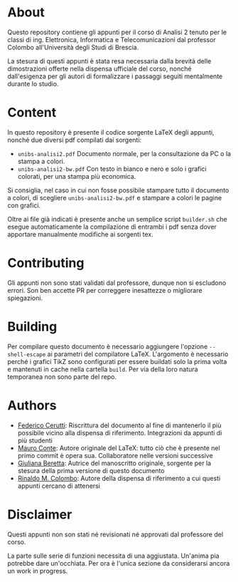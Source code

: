 # About #
Questo repository contiene gli appunti per il corso di Analisi 2 tenuto per le classi di ing. Elettronica, Informatica e Telecomunicazioni dal professor Colombo all'Università degli Studi di Brescia.

La stesura di questi appunti è stata resa necessaria dalla brevità delle dimostrazioni offerte nella dispensa ufficiale del corso, nonché dall'esigenza per gli autori di formalizzare i passaggi seguiti mentalmente durante lo studio.

# Content #
In questo repository è presente il codice sorgente LaTeX degli appunti, nonché due diversi pdf compilati dai sorgenti:
- `unibs-analisi2.pdf` Documento normale, per la consultazione da PC o la stampa a colori.
- `unibs-analisi2-bw.pdf` Con testo in bianco e nero e solo i grafici colorati, per una stampa più economica.

Si consiglia, nel caso in cui non fosse possibile stampare tutto il documento a colori, di scegliere `unibs-analisi2-bw.pdf` e stampare a colori le pagine con grafici.

Oltre ai file già indicati è presente anche un semplice script `builder.sh` che esegue automaticamente la compilazione di entrambi i pdf senza dover apportare manualmente modifiche ai sorgenti tex.

# Contributing #
Gli appunti non sono stati validati dal professore, dunque non si escludono errori. Son ben accette PR per correggere inesattezze o migliorare spiegazioni.

# Building #
Per compilare questo documento è necessario aggiungere l'opzione `--shell-escape` ai parametri del compilatore LaTeX. L'argomento è necessario perché i grafici TikZ sono configurati per essere buildati solo la prima volta e mantenuti in cache nella cartella `build`. Per via della loro natura temporanea non sono parte del repo.

# Authors #
- [Federico Cerutti](https://ceres-c.it): Riscrittura del documento al fine di mantenerlo il più possibile vicino alla dispensa di riferimento. Integrazioni da appunti di più studenti
- [Mauro Conte](https://github.com/GoldMyr1994): Autore originale del LaTeX: tutto ciò che è presente nel primo commit è opera sua. Collaboratore nelle versioni successive
- [Giuliana Beretta](https://www.linkedin.com/in/giuliana-beretta-578b4914b/): Autrice del manoscritto originale, sorgente per la stesura della prima versione di questo documento
- [Rinaldo M. Colombo](http://rinaldo-colombo.unibs.it/): Autore della dispensa di riferimento a cui questi appunti cercano di attenersi

# Disclaimer #
Questi appunti non son stati né revisionati né approvati dal professore del corso.

La parte sulle serie di funzioni necessita di una aggiustata. Un'anima pia potrebbe dare un'occhiata. Per ora è l'unica sezione da considerarsi ancora un work in progress.